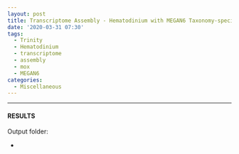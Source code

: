 ```yaml
---
layout: post
title: Transcriptome Assembly - Hematodinium with MEGAN6 Taxonomy-specific Reads with Trinity on Mox
date: '2020-03-31 07:30'
tags: 
  - Trinity
  - Hematodinium
  - transcriptome
  - assembly
  - mox
  - MEGAN6
categories: 
  - Miscellaneous
---
```




---

#### RESULTS

Output folder:

- []()

